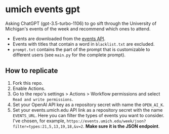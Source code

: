 # umich events gpt

Asking ChatGPT (gpt-3.5-turbo-1106) to go sift through the University of Michigan's events of the week and recommend which ones to attend.

- Events are downloaded from the [events API](https://events.umich.edu/week/json).
- Events with titles that contain a word in `blacklist.txt` are excluded.
- `prompt.txt` contains the part of the prompt that is customizable to different users (see `main.py` for the complete prompt).

## How to replicate
1. Fork this repo.
2. Enable Actions.
3. Go to the repo's settings > Actions > Workflow permissions and select `Read and write permissions`.
3. Set your OpenAI API key as a repository secret with name the `OPEN_AI_K`.
4. Set your events.umich.edu API link as a repository secret with the name `EVENTS_URL`. Here you can filter the types of events you want to consider. I've chosen, for example, `https://events.umich.edu/week/json?filter=types:21,5,13,19,18,&v=2`. **Make sure it is the JSON endpoint**.
